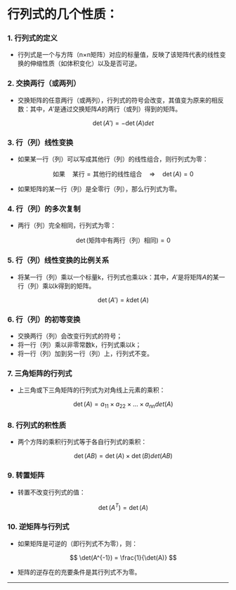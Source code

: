 # 行列式的几个性质：

### 1. 行列式的定义

- 行列式是一个与方阵（n×n矩阵）对应的标量值，反映了该矩阵代表的线性变换的伸缩性质（如体积变化）以及是否可逆。

### 2. 交换两行（或两列）

- 交换矩阵的任意两行（或两列），行列式的符号会改变，其值变为原来的相反数：其中，*A*′是通过交换矩阵*A*的两行（或列）得到的矩阵。
    
    $$
    \det(A') = -\det(A)det
    $$
    

### 3. 行（列）线性变换

- 如果某一行（列）可以写成其他行（列）的线性组合，则行列式为零：
    
    $$
    \text{如果} \quad \text{某行} = \text{其他行的线性组合} \quad \Rightarrow \quad \det(A) = 0
    $$
    
- 如果矩阵的某一行（列）是全零行（列），那么行列式为零。

### 4. 行（列）的多次复制

- 两行（列）完全相同，行列式为零：
    
    $$
    \det(\text{矩阵中有两行（列）相同}) = 0
    $$
    

### 5. 行（列）线性变换的比例关系

- 将某一行（列）乘以一个标量k，行列式也乘以k：其中，*A*′是将矩阵*A*的某一行（列）乘以k得到的矩阵。
    
    $$
    \det(A') = k \det(A)
    $$
    

### 6. 行（列）的初等变换

- 交换两行（列）会改变行列式的符号；
- 将一行（列）乘以非零常数k，行列式乘以k；
- 将一行（列）加到另一行（列）上，行列式不变。

### 7. 三角矩阵的行列式

- 上三角或下三角矩阵的行列式为对角线上元素的乘积：
    
    $$
    \det(A) = a_{11} \times a_{22} \times \dots \times a_{nn}det(A)
    $$
    

### 8. 行列式的积性质

- 两个方阵的乘积行列式等于各自行列式的乘积：
    
    $$
    \det(AB) = \det(A) \times \det(B)det(AB)
    $$
    

### 9. 转置矩阵

- 转置不改变行列式的值：
    
    $$
    \det(A^T) = \det(A)
    $$
    

### 10. 逆矩阵与行列式

- 如果矩阵是可逆的（即行列式不为零），则：
    
    $$
    \det(A^{-1}) = \frac{1}{\det(A)}
    $$
    
- 矩阵的逆存在的充要条件是其行列式不为零。

---
